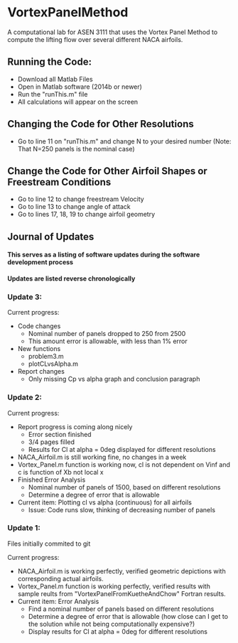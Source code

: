 # VortexPanelMethod
A computational lab for ASEN 3111 that uses the Vortex Panel Method to compute the lifting flow over several different NACA airfoils. 

## Running the Code:
* Download all Matlab Files
* Open in Matlab software (2014b or newer)
* Run the "runThis.m" file
* All calculations will appear on the screen

## Changing the Code for Other Resolutions
* Go to line 11 on "runThis.m" and change N to your desired number (Note: That N=250 panels is the nominal case)

## Change the Code for Other Airfoil Shapes or Freestream Conditions
* Go to line 12 to change freestream Velocity
* Go to line 13 to change angle of attack
* Go to lines 17, 18, 19 to change airfoil geometry



## Journal of Updates
#### This serves as a listing of software updates during the software development process
#### Updates are listed reverse chronologically



### Update 3:
Current progress: 
* Code changes
  * Nominal number of panels dropped to 250 from 2500
  * This amount error is allowable, with less than 1% error
* New functions
  * problem3.m
  * plotCLvsAlpha.m
* Report changes
  * Only missing Cp vs alpha graph and conclusion paragraph


### Update 2:
Current progress: 
* Report progress is coming along nicely
  * Error section finished
  * 3/4 pages filled
  * Results for Cl at alpha = 0deg displayed for different resolutions
* NACA_Airfoil.m is still working fine, no changes in a week
* Vortex_Panel.m function is working now, cl is not dependent on Vinf and c is function of Xb not local x
* Finished Error Analysis
  * Nominal number of panels of 1500, based on different resolutions
  * Determine a degree of error that is allowable
* Current item: Plotting cl vs alpha (continuous) for all airfoils
  * Issue: Code runs slow, thinking of decreasing number of panels


### Update 1:
Files initially commited to git

Current progress: 
* NACA_Airfoil.m is working perfectly, verified geometric depictions with corresponding actual airfoils.
* Vortex_Panel.m function is working perfectly, verified results with sample reults from "VortexPanelFromKuetheAndChow" Fortran results.
* Current item: Error Analysis
  * Find a nominal number of panels based on different resolutions
  * Determine a degree of error that is allowable (how close can I get to the solution while not being computationally expensive?)
  * Display results for Cl at alpha = 0deg for different resolutions
